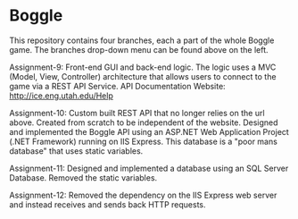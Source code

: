 # Boggle

This repository contains four branches, each a part of the whole Boggle game. The branches drop-down menu can be found above on the left.


Assignment-9: Front-end GUI and back-end logic. The logic uses a MVC (Model, View, Controller) architecture that allows users to connect to the game via a REST API Service.
API Documentation Website: http://ice.eng.utah.edu/Help


Assignment-10: Custom built REST API that no longer relies on the url above. Created from scratch to be independent of the website. Designed and implemented the Boggle API using an ASP.NET Web Application Project (.NET Framework) running on IIS Express. This database is a "poor mans database" that uses static variables.


Assignment-11:  Designed and implemented a database using an SQL Server Database. Removed the static variables.


Assignment-12: Removed the dependency on the IIS Express web server and instead receives and sends back HTTP requests.
